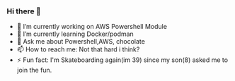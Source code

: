 ### Hi there 👋 ###
- 🔭 I’m currently working on AWS Powershell Module
- 🌱 I’m currently learning Docker/podman
- 💬 Ask me about Powershell,AWS, chocolate 
- 📫 How to reach me: Not that hard i think?
- ⚡ Fun fact: I'm Skateboarding again(im 39) since my son(8) asked me to join the fun. 
